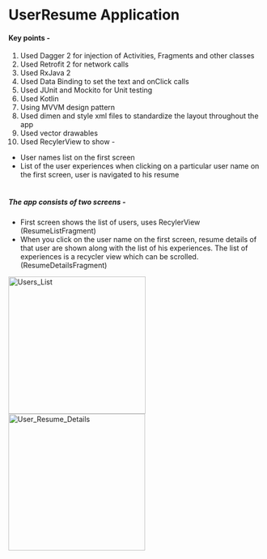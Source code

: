 # UserResume Application<br/>

#### Key points - <br/>
1. Used Dagger 2 for injection of Activities, Fragments and other classes <br/>
2. Used Retrofit 2 for network calls <br/>
3. Used RxJava 2 <br/>
4. Used Data Binding to set the text and onClick calls <br/>
5. Used JUnit and Mockito for Unit testing <br/>
6. Used Kotlin <br/>
7. Using MVVM design pattern <br/>
8. Used dimen and style xml files to standardize the layout throughout the app <br/>
9. Used vector drawables <br/>
10. Used RecylerView to show - <br/>
* User names list on the first screen <br/>
* List of the user experiences when clicking on a particular user name on the first screen, user is navigated to his resume  <br/> <br/>

##### The app consists of two screens - <br/>
* First screen shows the list of users, uses RecylerView (ResumeListFragment) <br/>
* When you click on the user name on the first screen, resume details of that user are shown along with the list of his experiences. The list of experiences is a recycler view which can be scrolled. (ResumeDetailsFragment)

<img width="271" alt="Users_List" src="https://user-images.githubusercontent.com/5384429/66355673-f4631100-e91c-11e9-83ad-e27420ee69f7.png">
<img width="270" alt="User_Resume_Details" src="https://user-images.githubusercontent.com/5384429/66355679-f88f2e80-e91c-11e9-9480-d0e4867c16db.png">
